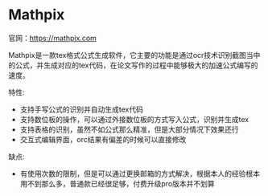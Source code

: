 # Mathpix

官网：<https://mathpix.com>

Mathpix是一款tex格式公式生成软件，它主要的功能是通过ocr技术识别截图当中的公式，并生成对应的tex代码，在论文写作的过程中能够极大的加速公式编写的速度。

特性:

- 支持手写公式的识别并自动生成tex代码
- 支持数位板的操作，可以通过外接数位板的方式写入公式，识别并生成tex
- 支持表格的识别，虽然不如公式那么精准，但是大部分情况下效果还行
- 交互式编辑界面，orc结果有偏差的时候可以直接修改

缺点:

- 有使用次数的限制，但是可以通过更换邮箱的方式解决，根据本人的经验根本用不到那么多，普通款已经很足够，付费升级pro版本并不划算 

